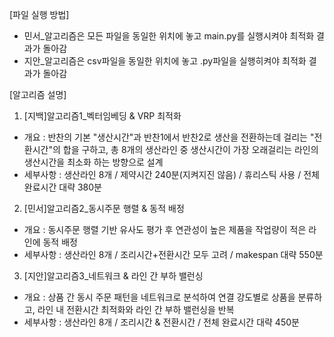 [파일 실행 방법]
 - 민서_알고리즘은 모든 파일을 동일한 위치에 놓고 main.py를 실행시켜야 최적화 결과가 돌아감
 - 지안_알고리즘은 csv파일을 동일한 위치에 놓고 .py파일을 실행히켜야 최적화 결과가 돌아감


[알고리즘 설명]
1. [지백]알고리즘1_벡터임베딩 & VRP 최적화
 - 개요 : 반찬의 기본 "생산시간"과 반찬1에서 반찬2로 생산을 전환하는데 걸리는 "전환시간"의 합을 구하고, 총 8개의 생산라인 중 생산시간이 가장 오래걸리는 라인의 생산시간을 최소화 하는 방향으로 설계
 - 세부사항 : 생산라인 8개 / 제약시간 240분(지켜지진 않음) / 휴리스틱 사용 / 전체 완료시간 대략 380분

2. [민서]알고리즘2_동시주문 행렬 & 동적 배정
 - 개요 : 동시주문 행렬 기반 유사도 평가 후 연관성이 높은 제품을 작업량이 적은 라인에 동적 배정
 - 세부사항 : 생산라인 8개 / 조리시간+전환시간 모두 고려 / makespan 대략 550분

3. [지안]알고리즘3_네트워크 & 라인 간 부하 밸런싱
 - 개요 : 상품 간 동시 주문 패턴을 네트워크로 분석하여 연결 강도별로 상품을 분류하고, 라인 내 전환시간 최적화와 라인 간 부하 밸런싱을 반복
 - 세부사항 : 생산라인 8개 / 조리시간 & 전환시간 / 전체 완료시간 대략 450분
